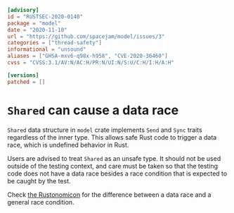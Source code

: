 ```toml
[advisory]
id = "RUSTSEC-2020-0140"
package = "model"
date = "2020-11-10"
url = "https://github.com/spacejam/model/issues/3"
categories = ["thread-safety"]
informational = "unsound"
aliases = ["GHSA-mxv6-q98x-h958", "CVE-2020-36460"]
cvss = "CVSS:3.1/AV:N/AC:H/PR:N/UI:N/S:U/C:H/I:H/A:H"

[versions]
patched = []
```

# `Shared` can cause a data race

`Shared` data structure in `model` crate implements `Send` and `Sync` traits regardless of the inner type.
This allows safe Rust code to trigger a data race, which is undefined behavior in Rust.

Users are advised to treat `Shared` as an unsafe type.
It should not be used outside of the testing context,
and care must be taken so that the testing code does not have a data race
besides a race condition that is expected to be caught by the test.

Check [the Rustonomicon](https://doc.rust-lang.org/nomicon/races.html) for the difference between
a data race and a general race condition.
